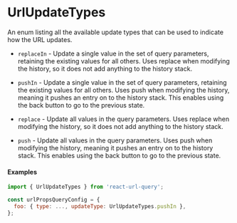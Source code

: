 # UrlUpdateTypes

An enum listing all the available update types that can be used to indicate how the URL updates.

* `replaceIn` - Update a single value in the set of query parameters, retaining the existing values for all others. Uses replace when modifying the history, so it does not add anything to the history stack.

* `pushIn` - Update a single value in the set of query parameters, retaining the existing values for all others. Uses push when modifying the history, meaning it pushes an entry on to the history stack. This enables using the back button to go to the previous state.

* `replace` - Update all values in the query parameters. Uses replace when modifying the history, so it does not add anything to the history stack.

* `push` - Update all values in the query parameters. Uses push when modifying the history, meaning it pushes an entry on to the history stack. This enables using the back button to go to the previous state.


#### Examples

```js
import { UrlUpdateTypes } from 'react-url-query';

const urlPropsQueryConfig = {
  foo: { type: ..., updateType: UrlUpdateTypes.pushIn },
};
```
